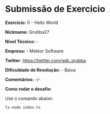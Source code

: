 # Submissão de Exercicio

**Exercicio:** 0 - Hello World

**Nickname:** Grubba27

**Nível Técnico:** - 

**Empresa:** - Meteor Software

**Twitter**: https://twitter.com/gab_grubba

**Dificuldade de Resolução:** - Baixa

**Comentários:** -/-

**Como rodar o desafio**:

Use o comando abaixo:
```bash
ts-node index.ts
```
